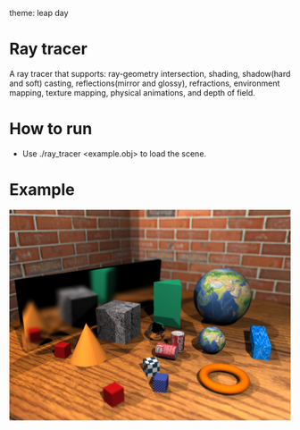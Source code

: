 theme: leap day
# Ray tracer
A ray tracer that supports: ray-geometry intersection, shading, shadow(hard and soft) casting, reflections(mirror and glossy), refractions,
environment mapping, texture mapping, physical animations, and depth of field.
# How to run
* Use ./ray_tracer <example.obj> to load the scene.
# Example
![Picture](./media/finalscene.png)
